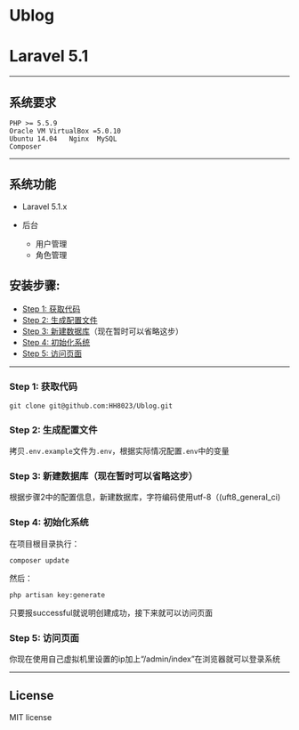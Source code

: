 # Ublog
# Laravel 5.1  

--------------------------------------------------------------------------------

## 系统要求

```
PHP >= 5.5.9
Oracle VM VirtualBox =5.0.10
Ubuntu 14.04   Nginx  MySQL 
Composer 
```
--------------------------------------------------------------------------------
## 系统功能

- Laravel 5.1.x
- 后台

  - 用户管理
  - 角色管理


## 安装步骤:

- [Step 1: 获取代码](#step-1-获取代码)
- [Step 2: 生成配置文件](#step-2-生成配置文件)
- [Step 3: 新建数据库](#step-3-新建数据库)（现在暂时可以省略这步）
- [Step 4: 初始化系统](#step-4-初始化系统)
- [Step 5: 访问页面](#step-5-访问页面)


--------------------------------------------------------------------------------

### Step 1: 获取代码

```
git clone git@github.com:HH8023/Ublog.git
```

### Step 2: 生成配置文件

拷贝`.env.example`文件为`.env`，根据实际情况配置`.env`中的变量

### Step 3: 新建数据库（现在暂时可以省略这步）

根据步骤2中的配置信息，新建数据库，字符编码使用utf-8（(uft8_general_ci)

### Step 4: 初始化系统

在项目根目录执行：

```
composer update
```

然后：

```
php artisan key:generate
```
只要报successful就说明创建成功，接下来就可以访问页面
### Step 5: 访问页面
你现在使用自己虚拟机里设置的ip加上“/admin/index”在浏览器就可以登录系统

--------------------------------------------------------------------------------

## License

MIT license
